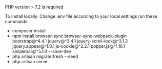 PHP version > 7.2 is required

To install locally:
Change .env file according to your local settings
run these commands
- composer install
- npm install browser-sync browser-sync-webpack-plugin bootstrap@^4.4.1 jquery@^3.4.1 jquery-scroll-lock@^3.1.3 jquery.appear@^1.0.1 js-cookie@^2.2.1 popper.js@^1.16.1 simplebar@^5.1.0 --save-dev
- php artisan migrate:fresh --seed
- php artisan serve



